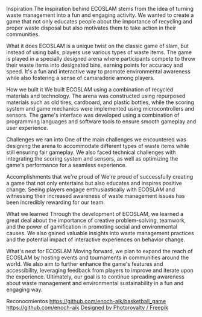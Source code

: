 Inspiration
The inspiration behind ECOSLAM stems from the idea of turning waste management into a fun and engaging activity. We wanted to create a game that not only educates people about the importance of recycling and proper waste disposal but also motivates them to take action in their communities.

What it does
ECOSLAM is a unique twist on the classic game of slam, but instead of using balls, players use various types of waste items. The game is played in a specially designed arena where participants compete to throw their waste items into designated bins, earning points for accuracy and speed. It's a fun and interactive way to promote environmental awareness while also fostering a sense of camaraderie among players.

How we built it
We built ECOSLAM using a combination of recycled materials and technology. The arena was constructed using repurposed materials such as old tires, cardboard, and plastic bottles, while the scoring system and game mechanics were implemented using microcontrollers and sensors. The game's interface was developed using a combination of programming languages and software tools to ensure smooth gameplay and user experience.

Challenges we ran into
One of the main challenges we encountered was designing the arena to accommodate different types of waste items while still ensuring fair gameplay. We also faced technical challenges with integrating the scoring system and sensors, as well as optimizing the game's performance for a seamless experience.

Accomplishments that we're proud of
We're proud of successfully creating a game that not only entertains but also educates and inspires positive change. Seeing players engage enthusiastically with ECOSLAM and witnessing their increased awareness of waste management issues has been incredibly rewarding for our team.

What we learned
Through the development of ECOSLAM, we learned a great deal about the importance of creative problem-solving, teamwork, and the power of gamification in promoting social and environmental causes. We also gained valuable insights into waste management practices and the potential impact of interactive experiences on behavior change.

What's next for ECOSLAM
Moving forward, we plan to expand the reach of ECOSLAM by hosting events and tournaments in communities around the world. We also aim to further enhance the game's features and accessibility, leveraging feedback from players to improve and iterate upon the experience. Ultimately, our goal is to continue spreading awareness about waste management and environmental sustainability in a fun and engaging way.



Reconocmientos
https://github.com/enoch-aik/basketball_game
https://github.com/enoch-aik
<a href="http://www.freepik.com">Designed by Photoroyalty / Freepik</a>